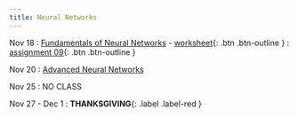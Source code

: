 ```yaml
---
title: Neural Networks
---
```


Nov 18 
: [Fundamentals of Neural Networks](https://github.com/gallettilance/CS506-Fall2024/raw/main/lecture_19/19_Neural_Networks.pdf) - [worksheet](https://github.com/gallettilance/CS506-Fall2024/blob/main/lecture_19/worksheet_19.ipynb){: .btn .btn-outline } 
  : [assignment 09](../assignments/assignment9){: .btn .btn-outline }

Nov 20 
: [Advanced Neural Networks](https://github.com/gallettilance/CS506-Fall2024/raw/main/lecture_23/23_Neural_Networks.pdf)  

Nov 25 
: NO CLASS

Nov 27 - Dec 1
: **THANKSGIVING**{: .label .label-red } 